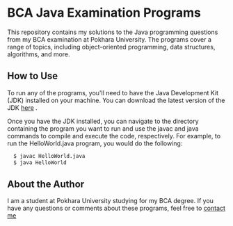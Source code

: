 # BCA Java Examination Programs

This repository contains my solutions to the Java programming questions from my BCA examination at Pokhara University. The programs cover a range of topics, including object-oriented programming, data structures, algorithms, and more.

## How to Use

To run any of the programs, you'll need to have the Java Development Kit (JDK) installed on your machine. You can download the latest version of the JDK [here](https://www.oracle.com/java/technologies/downloads/)
.

Once you have the JDK installed, you can navigate to the directory containing the program you want to run and use the javac and java commands to compile and execute the code, respectively. For example, to run the HelloWorld.java program, you would do the following:

```bash
  $ javac HelloWorld.java
  $ java HelloWorld
```

## About the Author

I am a student at Pokhara University studying for my BCA degree. If you have any questions or comments about these programs, feel free to [contact me](fb.com/techiesakar)
